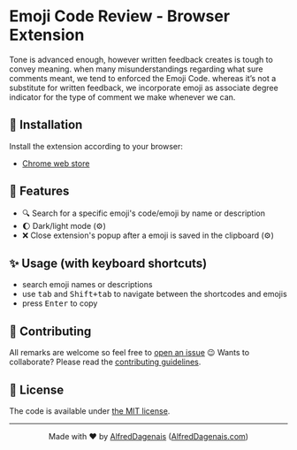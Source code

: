 # Emoji Code Review - Browser Extension

Tone is advanced enough, however written feedback creates is tough to convey meaning. when many misunderstandings regarding what sure comments meant, we tend to enforced the Emoji Code. whereas it’s not a substitute for written feedback, we incorporate emoji as associate degree indicator for the type of comment we make whenever we can.

## 🎉 Installation

Install the extension according to your browser:

- [Chrome web store](https://chrome.google.com/webstore/detail/emoji-code-review-browser-extension/afhgagpgabbhpjdpakbaofklpgljnhec)

## 🧩 Features

- 🔍 Search for a specific emoji's code/emoji by name or description
- 🌔 Dark/light mode (⚙️)
- ❌ Close extension's popup after a emoji is saved in the clipboard (⚙️)

## ✨ Usage (with keyboard shortcuts)

- search emoji names or descriptions
- use <kbd>tab</kbd> and <kbd>Shift+tab</kbd> to navigate between the shortcodes and emojis
- press <kbd>Enter</kbd> to copy

## 🦄 Contributing

All remarks are welcome so feel free to [open an issue](https://github.com/alfreddagenais/emoji-code-review-browser-extension/issues/new/choose) 😉
Wants to collaborate? Please read the [contributing guidelines](./CONTRIBUTING.md).

## 📄 License

The code is available under [the MIT license](./LICENCE).

---

<p align="center">
  Made with ❤ by <a href="https://github.com/AlfredDagenais">AlfredDagenais</a> (<a href="https://AlfredDagenais.com">AlfredDagenais.com</a>)
</p>
